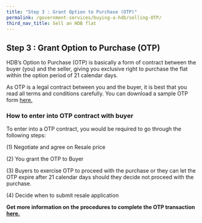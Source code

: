```yaml
---
title: "Step 3 : Grant Option to Purchase (OTP)"
permalink: /government-services/buying-a-hdb/selling-OTP/
third_nav_title: Sell an HDB flat
---
```


## Step 3 : Grant Option to Purchase (OTP)

HDB’s Option to Purchase (OTP) is basically a form of contract between the buyer (you) and the seller, giving you exclusive right to purchase the flat within the option period of 21 calendar days.

As OTP is a legal contract between you and the buyer, it is best that you read all terms and conditions carefully. You can download a sample OTP form <a href="https://services2.hdb.gov.sg/webapp/BB24OTPDlWeb/BB24POptionToPurchaseDL_Link" target="_blank">here.</a>

### How to enter into OTP contract with buyer

To enter into a OTP contract, you would be required to go through the following steps:

(1) Negotiate and agree on Resale price

(2) You grant the OTP to Buyer

(3) Buyers to exercise OTP to proceed with the purchase or they can let the OTP expire after 21 calendar days should they decide not proceed with the purchase.

(4) Decide when to submit resale application

**Get more information on the procedures to complete the OTP transaction <a href="https://www.hdb.gov.sg/cs/infoweb/residential/selling-a-flat/selling-process/option-to-purchase" target="_blank">here.</a>**
